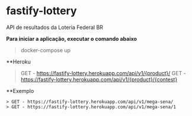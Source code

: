 # fastify-lottery
API de resultados da Loteria Federal BR

**Para iniciar a aplicação, executar o comando abaixo**
> docker-compose up

**Heroku
> GET - https://fastify-lottery.herokuapp.com/api/v1/{product}/
> GET - https://fastify-lottery.herokuapp.com/api/v1/{product}/{contest}

**Exemplo
```
> GET - https://fastify-lottery.herokuapp.com/api/v1/mega-sena/
> GET - https://fastify-lottery.herokuapp.com/api/v1/mega-sena/1
```
